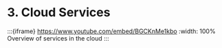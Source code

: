 # 3. Cloud Services

:::{iframe} https://www.youtube.com/embed/BGCKnMe1kbo
:width: 100%
Overview of services in the cloud
:::
